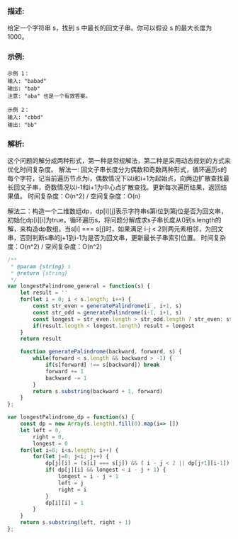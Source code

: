 ### 描述:
给定一个字符串 s，找到 s 中最长的回文子串。你可以假设 s 的最大长度为 1000。

### 示例:
```
示例 1：
输入: "babad"
输出: "bab"
注意: "aba" 也是一个有效答案。

示例 2：
输入: "cbbd"
输出: "bb"
```

### 解析:
这个问题的解分成两种形式，第一种是常规解法，第二种是采用动态规划的方式来优化时间复杂度。
解法一: 回文子串长度分为偶数和奇数两种形式，循环遍历s的每个字符，记当前遍历节点为i，偶数情况下以i和i+1为起始点，向两边扩散查找最长回文子串，奇数情况以i-1和i+1为中心点扩散查找。更新每次遍历结果，返回结果值。
时间复杂度：O(n^2) / 空间复杂度：O(n)

解法二：构造一个二维数组dp，dp[i][j]表示字符串s第i位到第j位是否为回文串，初始化dp[i][i]为true。循环遍历s，将问题分解成求s子串长度从0到s.length的解，来构造dp数组。当s[i] === s[j]时，如果满足 i-j < 2则两元素相邻，为回文串，否则判断s串的j+1到i-1为是否为回文串，更新最长子串索引位置。
时间复杂度：O(n^2) / 空间复杂度：O(n^2)

 
```javascript
/**
 * @param {string} s
 * @return {string}
 */
var longestPalindrome_general = function(s) {
    let result = ''
    for(let i = 0; i < s.length; i++) {
        const str_even = generatePalindrome(i , i+1, s)
        const str_odd = generatePalindrome(i-1, i+1, s)
        const longest = str_even.length > str_odd.length ? str_even: str_odd
        if(result.length < longest.length) result = longest
    }
    return result

    function generatePalindrome(backward, forward, s) {
        while(forward < s.length && backward > -1) {
            if(s[forward] !== s[backward]) break
            forward += 1
            backward -= 1
        }
        return s.substring(backward + 1, forward)
    }
};

var longestPalindrome_dp = function(s) {
    const dp = new Array(s.length).fill(0).map(i=> [])
    let left = 0,
        right = 0,
        longest = 0
    for(let i=0; i<s.length; i++) {
        for(let j=0; j<i; j++) {
            dp[j][i] = (s[i] === s[j]) && ( i - j < 2 || dp[j+1][i-1])
            if( dp[j][i] && longest < i - j + 1) {
                longest = i - j + 1
                left = j
                right = i
            }
            dp[i][i] = 1
        }
    }
    return s.substring(left, right + 1)
};
```